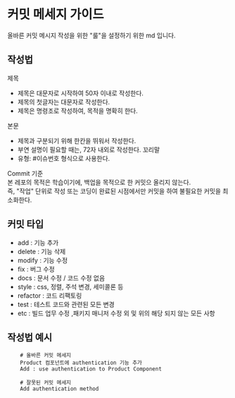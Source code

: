 # 커밋 메세지 가이드

올바른 커밋 메시지 작성을 위한 "룰"을 설정하기 위한 md 입니다.

## 작성법

제목

- 제목은 대문자로 시작하여 50자 이내로 작성한다.
- 제목의 첫글자는 대문자로 작성한다.
- 제목은 명령조로 작성하여, 목적을 명확히 한다.

본문

- 제목과 구분되기 위해 한칸을 뛰워서 작성한다.
- 부연 설명이 필요할 때는, 72자 내외로 작성한다.
  꼬리말
- 유형: #이슈번호 형식으로 사용한다.

Commit 기준  
본 레포의 목적은 학습이기에, 백업을 목적으로 한 커밋으 올리지 않는다.  
즉, "작업" 단위로 작성 또는 코딩이 완료된 시점에서만 커밋을 하여 불필요한 커밋을 최소화한다.

## 커밋 타입

- add : 기능 추가
- delete : 기능 삭제
- modify : 기능 수정
- fix : 버그 수정
- docs : 문서 수정 / 코드 수정 없음
- style : css, 정렬, 주석 변경, 세미콜론 등
- refactor : 코드 리팩토링
- test : 테스트 코드와 관련된 모든 변경
- etc : 빌드 업무 수정 ,패키지 매니저 수정 외 및 위의 해당 되지 않는 모든 사항

## 작성법 예시

```
    # 올바른 커밋 메세지
    Product 컴포넌트에 authentication 기능 추가
    Add : use authentication to Product Component
```

```
    # 잘못된 커밋 메세지
    Add authentication method
```
